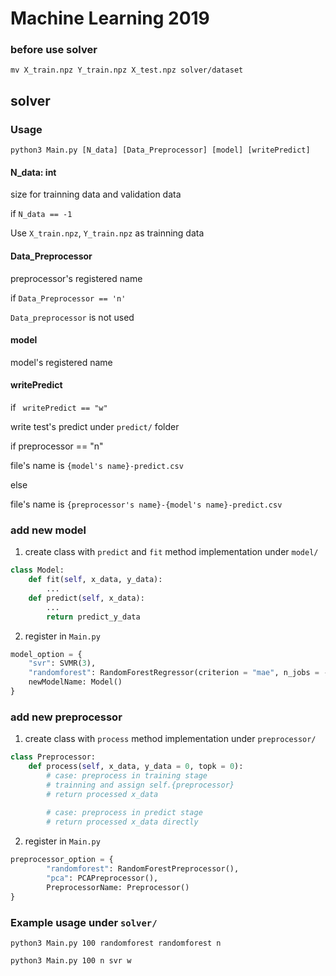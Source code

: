 # Machine Learning 2019
### before use solver
```
mv X_train.npz Y_train.npz X_test.npz solver/dataset
```
## solver
### Usage
```
python3 Main.py [N_data] [Data_Preprocessor] [model] [writePredict]
```
#### N_data: int
size for trainning data and validation data 

if ``N_data == -1`` 

Use ``X_train.npz``, ``Y_train.npz`` as trainning data 

#### Data_Preprocessor 
preprocessor's registered name 

if ``Data_Preprocessor == 'n'`` 

``Data_preprocessor`` is not used

#### model 
model's registered name

#### writePredict
if `` writePredict == "w"`` 

write test's predict under ``predict/`` folder 

if preprocessor == "n" 

file's name is ``{model's name}-predict.csv``  

else 

file's name  is ``{preprocessor's name}-{model's name}-predict.csv`` 


### add new model
1. create class with ``predict`` and ``fit`` method implementation under ``model/`` 
```python
class Model:
    def fit(self, x_data, y_data):
        ...
    def predict(self, x_data):
        ...
        return predict_y_data
```

2. register in ``Main.py``
```python
model_option = {
    "svr": SVMR(3),
    "randomforest": RandomForestRegressor(criterion = "mae", n_jobs = -1)
    newModelName: Model()
}

```
### add new preprocessor
1. create class with ``process`` method implementation under ``preprocessor/``
```python
class Preprocessor:
    def process(self, x_data, y_data = 0, topk = 0):
        # case: preprocess in training stage
        # trainning and assign self.{preprocessor} 
        # return processed x_data
        
        # case: preprocess in predict stage
        # return processed x_data directly
```

2. register in ``Main.py``
```python
preprocessor_option = {
        "randomforest": RandomForestPreprocessor(),
        "pca": PCAPreprocessor(),
        PreprocessorName: Preprocessor()
}
```
### Example usage under ``solver/``
``python3 Main.py 100 randomforest randomforest n``  

``python3 Main.py 100 n svr w``
